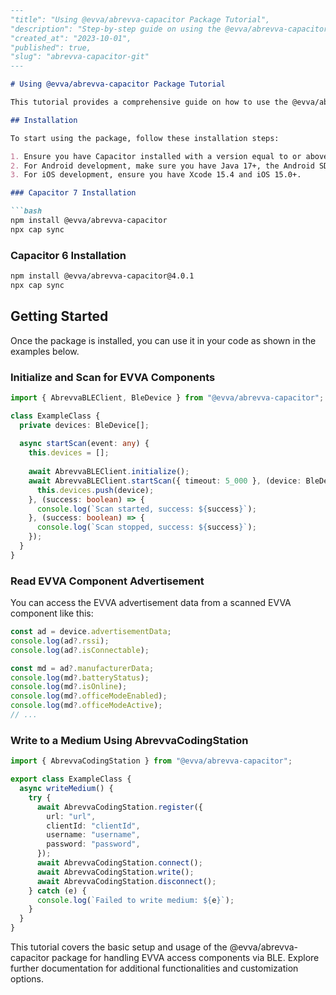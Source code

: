 ```md
---
"title": "Using @evva/abrevva-capacitor Package Tutorial",
"description": "Step-by-step guide on using the @evva/abrevva-capacitor package for working with electronical EVVA access components.",
"created_at": "2023-10-01",
"published": true,
"slug": "abrevva-capacitor-git"
---

# Using @evva/abrevva-capacitor Package Tutorial

This tutorial provides a comprehensive guide on how to use the @evva/abrevva-capacitor package to interact with electronical EVVA access components. The package offers various functionalities for scanning, connecting, and working with EVVA devices via BLE.

## Installation

To start using the package, follow these installation steps:

1. Ensure you have Capacitor installed with a version equal to or above 5.0.0.
2. For Android development, make sure you have Java 17+, the Android SDK (API Level 29), and Android 10+.
3. For iOS development, ensure you have Xcode 15.4 and iOS 15.0+.

### Capacitor 7 Installation

```bash
npm install @evva/abrevva-capacitor
npx cap sync
```

### Capacitor 6 Installation

```bash
npm install @evva/abrevva-capacitor@4.0.1
npx cap sync
```

## Getting Started

Once the package is installed, you can use it in your code as shown in the examples below.

### Initialize and Scan for EVVA Components

```typescript
import { AbrevvaBLEClient, BleDevice } from "@evva/abrevva-capacitor";

class ExampleClass {
  private devices: BleDevice[];
  
  async startScan(event: any) {
    this.devices = [];
   
    await AbrevvaBLEClient.initialize();
    await AbrevvaBLEClient.startScan({ timeout: 5_000 }, (device: BleDevice) => {
      this.devices.push(device);
    }, (success: boolean) => {
      console.log(`Scan started, success: ${success}`);
    }, (success: boolean) => {
      console.log(`Scan stopped, success: ${success}`);
    });
  }
}
```

### Read EVVA Component Advertisement

You can access the EVVA advertisement data from a scanned EVVA component like this:

```typescript
const ad = device.advertisementData;
console.log(ad?.rssi);
console.log(ad?.isConnectable);

const md = ad?.manufacturerData;
console.log(md?.batteryStatus);
console.log(md?.isOnline);
console.log(md?.officeModeEnabled);
console.log(md?.officeModeActive);
// ...
```

### Write to a Medium Using AbrevvaCodingStation

```typescript
import { AbrevvaCodingStation } from "@evva/abrevva-capacitor";

export class ExampleClass {
  async writeMedium() {
    try {
      await AbrevvaCodingStation.register({
        url: "url",
        clientId: "clientId",
        username: "username",
        password: "password",
      });
      await AbrevvaCodingStation.connect();
      await AbrevvaCodingStation.write();
      await AbrevvaCodingStation.disconnect();
    } catch (e) {
      console.log(`Failed to write medium: ${e}`);
    }
  }
}
```

This tutorial covers the basic setup and usage of the @evva/abrevva-capacitor package for handling EVVA access components via BLE. Explore further documentation for additional functionalities and customization options.
```